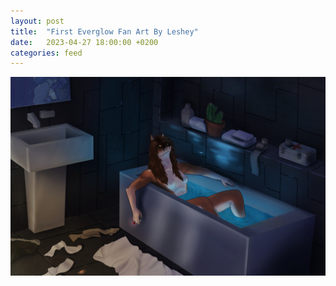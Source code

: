 ```yaml
---
layout: post
title:  "First Everglow Fan Art By Leshey"
date:   2023-04-27 18:00:00 +0200
categories: feed
---
```


![Glow by Leshey](/assets/posts/glow.jpg)
